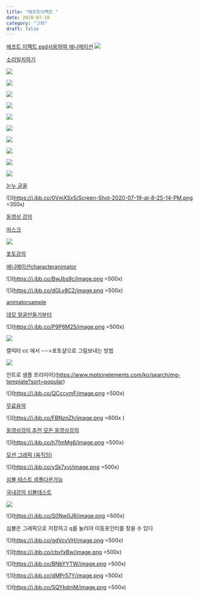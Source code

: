 ```yaml
---
title: "에프트이펙트 "
date: 2020-07-18
category: "그외"
draft: false
---
```

[에프트 이펙트 psd사용하여 애니메이션](https://www.youtube.com/watch?v=-54JJ_re6qw)
![](https://i.ibb.co/vHG29Rt/image.png)

[소리일치하기](https://helpx.adobe.com/kr/adobe-character-animator/how-to/recording-editing-performances.html?playlist=/services/playlist.helpx/products:SG_CHARACTERANIMATOR/learn-path:get-started/set-header:ccx-designer/playlist:orientation/ko_KR.json&ref=helpx.adobe.com)

  

![](https://i.ibb.co/8bf2GcG/image.png)

![](https://i.ibb.co/WBJYSxK/image.png)

![](https://i.ibb.co/qMmywrw/image.png)

![](https://i.ibb.co/nDQRXRc/image.png)

![](https://i.ibb.co/BNM7ydm/image.png)

![](https://i.ibb.co/DCzTt2B/image.png)

![](https://i.ibb.co/3f45RvG/image.png)

![](https://i.ibb.co/c8443cZ/image.png )

![](https://i.ibb.co/g6F8GdT/image.png)

![](https://i.ibb.co/ZK48vkv/image.png)

  

  

[눈누 글꼴](https://noonnu.cc/)

![](https://i.ibb.co/0VmXSx5/Screen-Shot-2020-07-19-at-8-25-14-PM.png =350x)

  

  

[동영상 강의 ](https://www.youtube.com/watch?v=ZJqNLtyTKJQ&list=PL25y0vNai5l8pJCo6ZVsSp3AqLwx33EnQ&index=27)

  

  

[마스크](https://www.youtube.com/watch?v=lvQgKa0CNkE&list=PL25y0vNai5l8pJCo6ZVsSp3AqLwx33EnQ&index=28)

![](https://i.ibb.co/CBTQ1Rm/Screen-Shot-2020-07-19-at-9-30-57-PM.png)

  

  

[포토강의](https://www.youtube.com/watch?v=5-RmbfQ6zFY&list=PLLtzrE3hP5SS6pPcZ43797J5tcvdBRMde&index=7)

  

  

[애니메이션characteranimator](https://helpx.adobe.com/kr/adobe-character-animator/using/overview.html)

![](https://i.ibb.co/BwJbs9c/image.png =500x)

  

![](https://i.ibb.co/dGLv8C2/image.png =500x)

[animatorsample](https://www.youtube.com/watch?v=ISTy1k8J39c&list=TLPQMjAwNzIwMjBH7CoziMSofQ&index=4)

  

[데모 얼굴만들기부터 ](https://helpx.adobe.com/kr/adobe-character-animator/how-to/build-animated-face.html?playlist=/services/playlist.helpx/products:SG_CHARACTERANIMATOR/learn-path:get-started/set-header:ccx-designer/playlist:orientation/ko_KR.json&ref=helpx.adobe.com)

  

![](https://i.ibb.co/P9P6M25/image.png =500x)

  

![](https://i.ibb.co/S5TY4n4/image.png)

  

캘릭터 cc 에서 --->포토샾으로  그림보내는  방법

![](https://i.ibb.co/3s4JKSS/image.png)

  

인트로 샘플 프리미어](https://www.motionelements.com/ko/search/mg-template?sort=popular)

![](https://i.ibb.co/QCccymF/image.png =500x)

  

[무료음악](https://www.youtube.com/audiolibrary/music?nv=1)

![](https://i.ibb.co/FBNznZh/image.png  =600x )

  

[동영상강의 추천  모든 동영상강의 ](https://terua768.tistory.com/entry/%EC%98%81%EC%83%81%ED%8E%B8%EC%A7%91-%ED%94%84%EB%A6%AC%EB%AF%B8%EC%96%B4-%ED%94%84%EB%A1%9C-%EA%B0%95%EC%9D%98-%EC%B6%94%EC%B2%9C)

![](https://i.ibb.co/h7fmMg6/image.png =500x)

  

  

[모션 그래픽 (움직임)](https://www.youtube.com/watch?v=bfgkNPFva74)

![](https://i.ibb.co/ySk7xvj/image.png =500x)

  

  

[심볼 테스트 샘플다운가능 ](https://helpx.adobe.com/kr/animate/how-to/tweening-animation.html)

[국내강의 심볼테스트](https://www.youtube.com/watch?v=1dwC9QV19cA)

![](https://i.ibb.co/7jRGhpv/image.png)

![](https://i.ibb.co/S0Nw0JR/image.png =500x)

  

심볼은  그래픽으로  저장하고 q를  눌러야  이동포인터를  찾을  수  있다

![](https://i.ibb.co/gdVcvVH/image.png =500x)

![](https://i.ibb.co/cbvfxBw/image.png =500x)

![](https://i.ibb.co/BNbYYTW/image.png =500x)

![](https://i.ibb.co/dMPr57Y/image.png =500x)

![](https://i.ibb.co/SQYkdmM/image.png =500x)





<!--stackedit_data:
eyJoaXN0b3J5IjpbMTMxOTA1NDM3NCwtMzA1MTUzODkxLDE2Nj
M0NjE0NjcsNjE2MTM0NTcsLTIwNTI1MTQxMzUsMTAxNDQ0Mzc4
MiwtOTA2Njg1MjE3LDU5NTIzNDAyOCw0NjgyNTcxNzMsODk2Nj
U5NjM0LC0xNzc4NTkyMTcxLC0xNjU5NTA5MDg5LC0xNTQ3OTQ0
MTM1LC0xMTcwODY1NDksMTczNjI5NjAwNywtMTExNTE1MTE4OS
wxNTA5MTc4MDIyLDY0MzYzMjgzOSwxNzYzMTAyNjIwLDEzNDI4
NzE4MzRdfQ==
-->